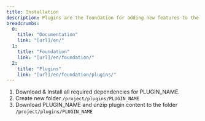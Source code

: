 ```yaml
---
title: Installation
description: Plugins are the foundation for adding new features to the Flextype by extending it. Each Flextype plugin is an additional piece of software that can be easily installed to extend the functionality of Flextype core.
breadcrumbs:
  0:
    title: "Documentation"
    link: "[url]/en/"
  1:
    title: "Foundation"
    link: "[url]/en/foundation/"
  2:
    title: "Plugins"
    link: "[url]/en/foundation/plugins/"
---
```


1. Download & Install all required dependencies for PLUGIN_NAME.
2. Create new folder `/project/plugins/PLUGIN_NAME`
3. Download PLUGIN_NAME and unzip plugin content to the folder `/project/plugins/PLUGIN_NAME`
